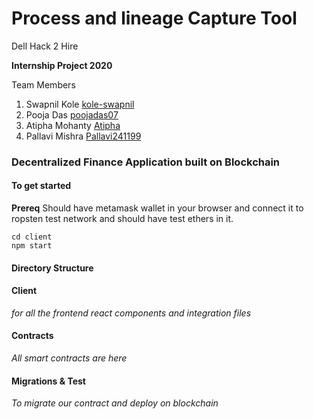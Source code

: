 # Process and lineage Capture Tool
Dell Hack 2 Hire

__Internship Project 2020__


Team Members 
1. Swapnil Kole [kole-swapnil](https://github.com/kole-swapnil)
2. Pooja Das [poojadas07](https://github.com/poojadas07)
3. Atipha Mohanty [Atipha](https://github.com/Atipha)
4. Pallavi Mishra [Pallavi241199](https://github.com/Pallavi241199)



### Decentralized Finance Application built on Blockchain

#### To get started

__Prereq__
Should have metamask wallet in your browser and connect it to ropsten test network and should have test ethers in it.
```
cd client
npm start
```


#### Directory Structure


#### Client 
_for all the frontend react components and integration files_ 

#### Contracts
 _All smart contracts are here_


#### Migrations & Test
_To migrate our contract and deploy on blockchain_


